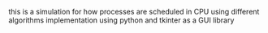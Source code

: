this is a simulation for how processes are scheduled in CPU using different algorithms 
implementation using python and tkinter as a GUI library
